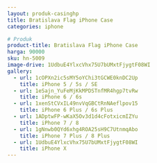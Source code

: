 ```yaml
---
layout: produk-casinghp
title: Bratislava Flag iPhone Case
categories: iphone

# Produk
product-title: Bratislava Flag iPhone Case
harga: 90000
sku: hn-5009
image-drive: 1UdbuE4YlxcVhx75U7bUMxtFjygtF08WI
gallery:
  - url: 1cOPXn2ic5sMY5oYChi3tGCWE0knDC2Up
    title: iPhone 5 / 5s / SE
  - url: 1eSajn_YuFeMjKkMPDSTnfMR4hgp7tvRw
    title: iPhone 6 / 6s
  - url: 1xenStCVxIL49nvVqGBCtRnNAeflpov15
    title: iPhone 6 Plus / 6s Plus
  - url: 1ADptwFP-wKaX5Ov3d1d4cFotxicmIZYu
    title: iPhone 7 / 8
  - url: 1gNnwb0QYd6xhg4ROA25sH9C7UtnmqAbo
    title: iPhone 7 Plus / 8 Plus
  - url: 1UdbuE4YlxcVhx75U7bUMxtFjygtF08WI
    title: iPhone X
---
```

